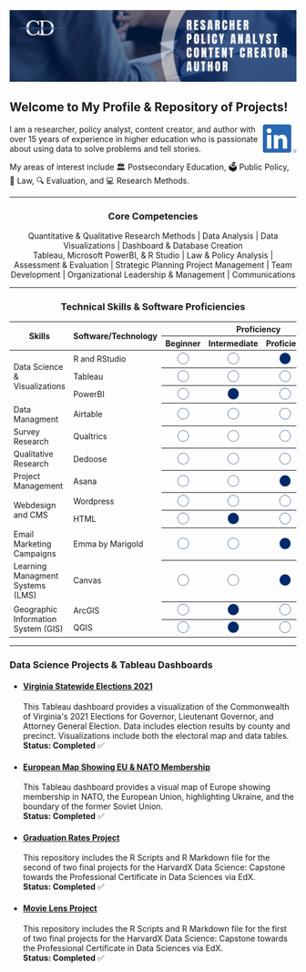 ![](https://github.com/drcdavidson/drcdavidson/blob/main/Images/Banner.png)
<p>
  
## Welcome to My Profile & Repository of Projects!
<a href="https://www.linkedin.com/in/drchrisdavidson/"><img height="50" align='right' src="https://raw.githubusercontent.com/drcdavidson/drcdavidson/master/Images/LI-In-Bug.png"></a>

I am a researcher, policy analyst, content creator, and author with over 15 years of experience in higher education who is passionate about using data to solve problems and tell stories. 

My areas of interest include 
:classical_building: Postsecondary Education, 
:ballot_box: Public Policy, 
:scroll: Law, 
:mag: Evaluation, and :computer: Research Methods.

---

### <p align="center"> Core Competencies </p>
<p align="center">
Quantitative & Qualitative Research Methods | Data Analysis | Data Visualizations | Dashboard & Database Creation <br>
Tableau, Microsoft PowerBI, & R Studio | Law & Policy Analysis | Assessment & Evaluation | Strategic Planning Project Management | <be>
Team Development | Organizational Leadership & Management | Communications </p>

---
### <p align="center"> Technical Skills & Software Proficiencies </p>

<table>
  <thead>
    <tr>
      <th rowspan="2"><strong>Skills</strong></th>
      <th rowspan="2"><strong>Software/Technology</strong></th>
      <th colspan="4"><strong>Proficiency</strong></th>
    </tr>
    <tr>
      <th>Beginner</th>
      <th>Intermediate</th>
      <th>Proficient</th>
      <th>Advanced</th>
    </tr>
  </thead>
  <tr>
    <td rowspan="3">Data Science & Visualizations</td>
    <td>R and RStudio</td>
    <th> <img src="https://github.com/drcdavidson/drcdavidson/blob/main/Images/WhiteCircle.png" width="20" height="20"> </th>
    <th> <img src="https://github.com/drcdavidson/drcdavidson/blob/main/Images/WhiteCircle.png" width="20" height="20"> </th>
    <th> <img src="https://github.com/drcdavidson/drcdavidson/blob/main/Images/BlueCircle.png" width="20" height="20"> </th>
    <th> <img src="https://github.com/drcdavidson/drcdavidson/blob/main/Images/WhiteCircle.png" width="20" height="20"> </th>
  </tr>
  <tr>
    <td>Tableau</td>
    <th> <img src="https://github.com/drcdavidson/drcdavidson/blob/main/Images/WhiteCircle.png" width="20" height="20"> </th>
    <th> <img src="https://github.com/drcdavidson/drcdavidson/blob/main/Images/WhiteCircle.png" width="20" height="20"> </th>
    <th> <img src="https://github.com/drcdavidson/drcdavidson/blob/main/Images/WhiteCircle.png" width="20" height="20"> </th>
    <th> <img src="https://github.com/drcdavidson/drcdavidson/blob/main/Images/BlueCircle.png" width="20" height="20"> </th>
  </tr>
  <tr>
    <td>PowerBI</td>
    <th> <img src="https://github.com/drcdavidson/drcdavidson/blob/main/Images/WhiteCircle.png" width="20" height="20"> </th>
    <th> <img src="https://github.com/drcdavidson/drcdavidson/blob/main/Images/BlueCircle.png" width="20" height="20"> </th>
    <th> <img src="https://github.com/drcdavidson/drcdavidson/blob/main/Images/WhiteCircle.png" width="20" height="20"> </th>
    <th> <img src="https://github.com/drcdavidson/drcdavidson/blob/main/Images/WhiteCircle.png" width="20" height="20"> </th>
  </tr>
  <tr>
    <td rowspan="1">Data Managment</td>
    <td>Airtable</td>
    <th> <img src="https://github.com/drcdavidson/drcdavidson/blob/main/Images/WhiteCircle.png" width="20" height="20"> </th>
    <th> <img src="https://github.com/drcdavidson/drcdavidson/blob/main/Images/WhiteCircle.png" width="20" height="20"> </th>
    <th> <img src="https://github.com/drcdavidson/drcdavidson/blob/main/Images/WhiteCircle.png" width="20" height="20"> </th>
    <th> <img src="https://github.com/drcdavidson/drcdavidson/blob/main/Images/BlueCircle.png" width="20" height="20"> </th>
  </tr>
  <tr>
    <td rowspan="1">Survey Research</td>
    <td>Qualtrics</td>
    <th> <img src="https://github.com/drcdavidson/drcdavidson/blob/main/Images/WhiteCircle.png" width="20" height="20"> </th>
    <th> <img src="https://github.com/drcdavidson/drcdavidson/blob/main/Images/WhiteCircle.png" width="20" height="20"> </th>
    <th> <img src="https://github.com/drcdavidson/drcdavidson/blob/main/Images/WhiteCircle.png" width="20" height="20"> </th>
    <th> <img src="https://github.com/drcdavidson/drcdavidson/blob/main/Images/BlueCircle.png" width="20" height="20"> </th>
  </tr>
  <tr>
    <td rowspan="1">Qualitative Research</td>
    <td>Dedoose</td>
    <th> <img src="https://github.com/drcdavidson/drcdavidson/blob/main/Images/WhiteCircle.png" width="20" height="20"> </th>
    <th> <img src="https://github.com/drcdavidson/drcdavidson/blob/main/Images/WhiteCircle.png" width="20" height="20"> </th>
    <th> <img src="https://github.com/drcdavidson/drcdavidson/blob/main/Images/WhiteCircle.png" width="20" height="20"> </th>
    <th> <img src="https://github.com/drcdavidson/drcdavidson/blob/main/Images/BlueCircle.png" width="20" height="20"> </th>
  </tr>
  <tr>
    <td rowspan="1">Project Management</td>
    <td>Asana</td>
    <th> <img src="https://github.com/drcdavidson/drcdavidson/blob/main/Images/WhiteCircle.png" width="20" height="20"> </th>
    <th> <img src="https://github.com/drcdavidson/drcdavidson/blob/main/Images/WhiteCircle.png" width="20" height="20"> </th>
    <th> <img src="https://github.com/drcdavidson/drcdavidson/blob/main/Images/BlueCircle.png" width="20" height="20"> </th>
    <th> <img src="https://github.com/drcdavidson/drcdavidson/blob/main/Images/WhiteCircle.png" width="20" height="20"> </th>
  </tr>
  <tr>
    <td rowspan="2">Webdesign and CMS</td>
    <td>Wordpress</td>
    <th> <img src="https://github.com/drcdavidson/drcdavidson/blob/main/Images/WhiteCircle.png" width="20" height="20"> </th>
    <th> <img src="https://github.com/drcdavidson/drcdavidson/blob/main/Images/WhiteCircle.png" width="20" height="20"> </th>
    <th> <img src="https://github.com/drcdavidson/drcdavidson/blob/main/Images/WhiteCircle.png" width="20" height="20"> </th>
    <th> <img src="https://github.com/drcdavidson/drcdavidson/blob/main/Images/BlueCircle.png" width="20" height="20"> </th>
  </tr>
  <tr>
    <td>HTML</td>
    <th> <img src="https://github.com/drcdavidson/drcdavidson/blob/main/Images/WhiteCircle.png" width="20" height="20"> </th>
    <th> <img src="https://github.com/drcdavidson/drcdavidson/blob/main/Images/BlueCircle.png" width="20" height="20"> </th>
    <th> <img src="https://github.com/drcdavidson/drcdavidson/blob/main/Images/WhiteCircle.png" width="20" height="20"> </th>
    <th> <img src="https://github.com/drcdavidson/drcdavidson/blob/main/Images/WhiteCircle.png" width="20" height="20"> </th>
  </tr>
   <tr>
    <td rowspan="1">Email Marketing Campaigns</td>
    <td>Emma by Marigold</td>
    <th> <img src="https://github.com/drcdavidson/drcdavidson/blob/main/Images/WhiteCircle.png" width="20" height="20"> </th>
    <th> <img src="https://github.com/drcdavidson/drcdavidson/blob/main/Images/WhiteCircle.png" width="20" height="20"> </th>
    <th> <img src="https://github.com/drcdavidson/drcdavidson/blob/main/Images/BlueCircle.png" width="20" height="20"> </th>
    <th> <img src="https://github.com/drcdavidson/drcdavidson/blob/main/Images/WhiteCircle.png" width="20" height="20"> </th>
  </tr>
  <tr>
    <td rowspan="1">Learning Managment Systems (LMS)</td>
    <td>Canvas</td>
    <th> <img src="https://github.com/drcdavidson/drcdavidson/blob/main/Images/WhiteCircle.png" width="20" height="20"> </th>
    <th> <img src="https://github.com/drcdavidson/drcdavidson/blob/main/Images/WhiteCircle.png" width="20" height="20"> </th>
    <th> <img src="https://github.com/drcdavidson/drcdavidson/blob/main/Images/BlueCircle.png" width="20" height="20"> </th>
    <th> <img src="https://github.com/drcdavidson/drcdavidson/blob/main/Images/WhiteCircle.png" width="20" height="20"> </th>
  </tr>
  <tr>
    <td rowspan="2">Geographic Information System (GIS) </td>
    <td>ArcGIS</td>
    <th> <img src="https://github.com/drcdavidson/drcdavidson/blob/main/Images/WhiteCircle.png" width="20" height="20"> </th>
    <th> <img src="https://github.com/drcdavidson/drcdavidson/blob/main/Images/BlueCircle.png" width="20" height="20"> </th>
    <th> <img src="https://github.com/drcdavidson/drcdavidson/blob/main/Images/WhiteCircle.png" width="20" height="20"> </th>
    <th> <img src="https://github.com/drcdavidson/drcdavidson/blob/main/Images/WhiteCircle.png" width="20" height="20"> </th>
  </tr>
  <tr>
    <td>QGIS</td>
    <th> <img src="https://github.com/drcdavidson/drcdavidson/blob/main/Images/WhiteCircle.png" width="20" height="20"> </th>
    <th> <img src="https://github.com/drcdavidson/drcdavidson/blob/main/Images/BlueCircle.png" width="20" height="20"> </th>
    <th> <img src="https://github.com/drcdavidson/drcdavidson/blob/main/Images/WhiteCircle.png" width="20" height="20"> </th>
    <th> <img src="https://github.com/drcdavidson/drcdavidson/blob/main/Images/WhiteCircle.png" width="20" height="20"> </th>
  </tr>
  <table>

---

### Data Science Projects & Tableau Dashboards

<!-- #### [Mock University Sample Data](https://public.tableau.com/views/MockUniveristySampleData/StudentCharacteristics?:language=en-US&publish=yes&:display_count=n&:origin=viz_share_link)
  This Tableau dashboard provides a visualization of a fictional dataset of Mock University including Student Demographic Characteristics, Enrollment Trends, Financial Charges, and other factors. <br />
  **Status: Completed** -->

  
- #### [Virginia Statewide Elections 2021](https://public.tableau.com/views/VirginiaStatewideElections2021/VirginiasStatewideElection2021?:language=en-US&:display_count=n&:origin=viz_share_link)
  This Tableau dashboard provides a visualization of the Commonwealth of Virginia's 2021 Elections for  Governor, Lieutenant Governor, and Attorney General Election. Data includes election results by county and precinct. Visualizations include both the electoral map and data tables. <br />
  **Status: Completed** :white_check_mark:
  
- #### [European Map Showing EU & NATO Membership](https://public.tableau.com/views/EuropeanMapShowingEUNATOMembership/Dashboard1?:language=en-US&:display_count=n&:origin=viz_share_link)  
  This Tableau dashboard provides a visual map of Europe showing membership in NATO, the European Union, highlighting Ukraine, and the boundary of the former Soviet Union. <br />
  **Status: Completed**  :white_check_mark:
  
- #### [Graduation Rates Project](https://github.com/drcdavidson/gradrates)
  This repository includes the R Scripts and R Markdown file for the second of two final projects for the HarvardX Data Science: Capstone towards the Professional Certificate in Data Sciences via EdX. <br />
  **Status: Completed**  :white_check_mark:
  
- #### [Movie Lens Project](https://github.com/drcdavidson/movielens)
  This repository includes the R Scripts and R Markdown file for the first of two final projects for the HarvardX Data Science: Capstone towards the Professional Certificate in Data Sciences via EdX. <br />
  **Status: Completed**  :white_check_mark:
